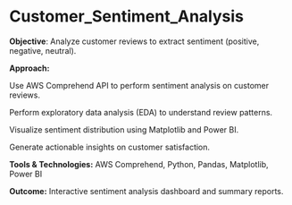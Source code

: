 # Customer_Sentiment_Analysis

**Objective**: Analyze customer reviews to extract sentiment (positive, negative, neutral).

**Approach:**

Use AWS Comprehend API to perform sentiment analysis on customer reviews.

Perform exploratory data analysis (EDA) to understand review patterns.

Visualize sentiment distribution using Matplotlib and Power BI.

Generate actionable insights on customer satisfaction.

**Tools & Technologies:** AWS Comprehend, Python, Pandas, Matplotlib, Power BI

**Outcome:** Interactive sentiment analysis dashboard and summary reports.

